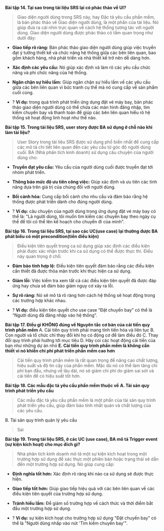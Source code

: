 **Bài tập 14. Tại sao trong tài liệu SRS lại có phác thảo về UI?**
> Giao diện người dùng trong SRS này, hay Đặc tả yêu cầu phần mềm, là bản phác thảo về Giao diện người dùng, là một phần của tài liệu. Nó giúp đưa ra cái nhìn trực quan về cách hệ thống tương tác với người dùng. Giao diện người dùng được phác thảo có tầm quan trọng như dưới đây:

+ **Giao tiếp rõ ràng:** Bản phác thảo giao diện người dùng giúp việc truyền đạt ý tưởng thiết kế và chức năng hệ thống giữa các bên liên quan, bao gồm khách hàng, nhà phát triển và nhà thiết kế trở nên dễ dàng hơn.

+ **Xác định các yêu cầu:** Nó giúp xác định và làm rõ các yêu cầu chức năng và phi chức năng của hệ thống.

+ **Ngăn chặn sự hiểu lầm:** Giúp ngăn chặn sự hiểu lầm về các yêu cầu giữa các bên liên quan vì bức tranh cụ thể mà nó cung cấp về sản phẩm cuối cùng.

+ ? **Ví dụ:** trong quá trình phát triển ứng dụng đặt vé máy bay, bản phác thảo giao diện người dùng có thể chứa các màn hình đăng nhập, tìm kiếm chuyến bay và thanh toán để giúp các bên liên quan hiểu rõ hệ thống sẽ hoạt động linh hoạt như thế nào.


**Bài tập 15. Trong tài liệu SRS, user story được BA sử dụng ở chỗ nào khi làm tài liệu?**
> User Story trong tài liệu SRS được sử dụng phổ biến nhất để cung cấp các mô tả chi tiết liên quan đến các yêu cầu từ góc độ người dùng cuối. BA (Nhà phân tích kinh doanh) sử dụng câu chuyện của người dùng cho:

+ **Truyền đạt yêu cầu:** Yêu cầu của người dùng cuối được truyền đạt tới nhóm phát triển.

+ **Thông báo mức độ ưu tiên công việc:** Giúp xác định và ưu tiên các tính năng dựa trên giá trị của chúng đối với người dùng.

+ **Bối cảnh hóa:** Cung cấp bối cảnh cho nhu cầu và đảm bảo rằng hệ thống được phát triển dành cho đúng người dùng.

+ ? **Ví dụ:** câu chuyện của người dùng trong ứng dụng đặt vé máy bay có thể là: "Là người dùng, tôi muốn tìm kiếm các chuyến bay theo ngày cụ thể để tôi có thể lên kế hoạch cho chuyến đi của mình".


**Bài tập 16. Trong tài liệu SRS, tại sao các UC(use case) lại thường được BA phát biểu có một precondition(tiền điều kiện)**
> Điều kiện tiên quyết trong ca sử dụng giúp xác định các điều kiện phải được xác nhận trước khi ca sử dụng có thể được thực thi. Điều này quan trọng ở chỗ:

+ **Đảm bảo tính hợp lệ:** Điều kiện tiên quyết đảm bảo rằng các điều kiện cần thiết đã được thỏa mãn trước khi thực hiện ca sử dụng.

+ **Giảm lỗi:** Việc kiểm tra xem tất cả các điều kiện tiên quyết đã được đáp ứng hay chưa sẽ đảm bảo giảm nguy cơ xảy ra lỗi.

+ **Sự rõ ràng:** Nó sẽ mô tả rõ ràng hơn cách hệ thống sẽ hoạt động trong các trường hợp khác nhau.

+ ? **Ví dụ:** điều kiện tiên quyết cho use case “Đặt chuyến bay” có thể là “Người dùng đã đăng nhập vào hệ thống”.


**Bài tập 17. Điều gì KHÔNG đúng về Nguyên tắc cơ bản của cải tiến quy trình phần mềm**
A. Cải tiến quy trình phải mang tính tiến hóa và liên tục
B. Con người và tổ chức chỉ thay đổi khi họ có động cơ để làm điều đó
C. Thay đổi quy trình phải hướng tới mục tiêu
D. Hãy coi các hoạt động cải tiến của bạn như những dự án nhỏ
**E. Cải tiến quy trình phần mềm là không cần thiết vì nó khiến chi phí phát triển phần mềm cao hơn**
> Cải tiến quy trình phần mềm là rất quan trọng để nâng cao chất lượng, hiệu suất và độ tin cậy của phần mềm. Mặc dù nó có thể làm tăng chi phí ban đầu, nhưng về lâu dài, nó sẽ giảm chi phí do giảm sai sót và cải tiến để có hiệu suất tốt hơn.


**Bài tập 18. Các mẫu đặc tả yêu cầu phần mềm thuộc về**
**A. Tài sản quy trình phát triển yêu cầu**
> Các mẫu đặc tả yêu cầu phần mềm là một phần của tài sản quy trình phát triển yêu cầu, giúp đảm bảo tính nhất quán và chất lượng của các yêu cầu.

B. Tài sản quy trình quản lý yêu cầu
> Sai

**Bài tập 19. Trong tài liệu SRS, ở các UC (use case), BA mô tả Trigger event (sự kiện kích hoạt) cho mục đích gì?**
> Nhà phân tích kinh doanh mô tả một sự kiện kích hoạt trong một trường hợp sử dụng để xác thực một phiên bản hoặc trạng thái sẽ dẫn đến một trường hợp sử dụng. Nó giúp cung cấp:

+ **Định nghĩa tốt hơn:** Xác định rõ ràng khi nào ca sử dụng sẽ được thực hiện.

+ **Giao tiếp tốt hơn:** Giúp giao tiếp hiệu quả với các bên liên quan về các điều kiện tiên quyết của trường hợp sử dụng.

+ **Tránh hiểu lầm:** Để giảm số trường hợp về cách thức và thời điểm bắt đầu một trường hợp sử dụng.
+ ? **Ví dụ:** sự kiện kích hoạt cho trường hợp sử dụng "Đặt chuyến bay" có thể là "Người dùng nhấp vào nút 'Tìm kiếm chuyến bay'".



